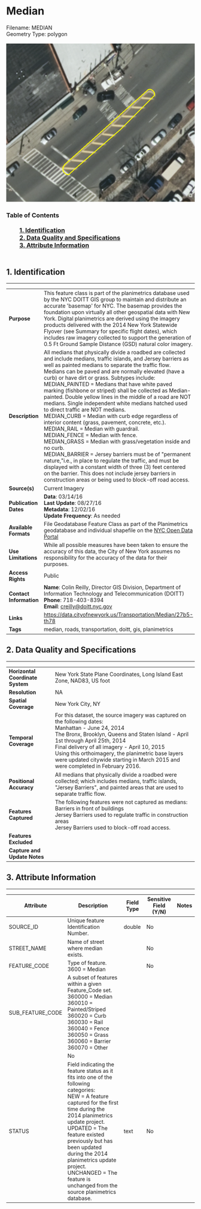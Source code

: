 # Median
Filename: MEDIAN<br>Geometry Type: polygon<br><br>![image](https://github.com/CityOfNewYork/nyc-planimetrics/blob/master/Images/FeatureViews/Median_Painted.png)

### Table of Contents<br><br>&nbsp;&nbsp;&nbsp;&nbsp;&nbsp;&nbsp;&nbsp;&nbsp;&nbsp;[**1. Identification**](#1-identification)<br>&nbsp;&nbsp;&nbsp;&nbsp;&nbsp;&nbsp;&nbsp;&nbsp;&nbsp;[**2. Data Quality and Specifications**](#2-data-quality-and-specifications)<br>&nbsp;&nbsp;&nbsp;&nbsp;&nbsp;&nbsp;&nbsp;&nbsp;&nbsp;[**3. Attribute Information**](#3-attribute-information)<br><br>
## 1. Identification
---------------------------------------------
|     |     |
| --- | --- |
**Purpose** |This feature class is part of the planimetrics database used by the NYC DOITT GIS group to maintain and distribute an accurate 'basemap' for NYC. The basemap provides the foundation upon virtually all other geospatial data with New York. Digital planimetrics are derived using the imagery products delivered with the 2014 New York Statewide Flyover (see Summary for specific flight dates), which includes raw imagery collected to support the generation of 0.5 Ft Ground Sample Distance (GSD) natural color imagery. 
**Description** |All medians that physically divide a roadbed are collected and include medians, traffic islands, and Jersey barriers as well as painted medians to separate the traffic flow. Medians can be paved and are normally elevated (have a curb) or have dirt or grass. Subtypes include:<br>MEDIAN_PAINTED = Medians that have white paved marking (fishbone or striped) shall be collected as Median-painted. Double yellow lines in the middle of a road are NOT medians. Single independent white medians hatched used to direct traffic are NOT medians.<br>MEDIAN_CURB = Median with curb edge regardless of interior content (grass, pavement, concrete, etc.).<br>MEDIAN_RAIL = Median with guardrail.<br>MEDIAN_FENCE = Median with fence. <br>MEDIAN_GRASS = Median with grass/vegetation inside and no curb.<br>MEDIAN_BARRIER = Jersey barriers must be of "permanent nature,"i.e., in place to regulate the traffic, and must be displayed with a constant width of three (3) feet centered on the barrier. This does not include jersey barriers in construction areas or being used to block-off road access.
**Source(s)** |Current Imagery
**Publication Dates** |**Data**: 03/14/16<br>**Last Update**: 08/27/16<br>**Metadata**: 12/02/16<br>**Update Frequency**: As needed
**Available Formats** |File Geodatabase Feature Class as part of the Planimetrics geodatabase and individual shapefile on the [NYC Open Data Portal](https://data.cityofnewyork.us/Transportation/Median/27b5-th78)
**Use Limitations** |While all possible measures have been taken to ensure the accuracy of this data, the City of New York assumes no responsibility for the accuracy of the data for their purposes.
**Access Rights** |Public
**Contact Information** |**Name**: Colin Reilly, Director GIS Division, Department of Information Technology and Telecommunication (DOITT)<br>**Phone**: 718-403-8394<br>**Email**: creilly@doitt.nyc.gov
**Links** |https://data.cityofnewyork.us/Transportation/Median/27b5-th78
**Tags** |median, roads, transportation, doitt, gis, planimetrics
## 2. Data Quality and Specifications
---------------------------------------------
|     |     |
| --- | --- |
**Horizontal Coordinate System** |New York State Plane Coordinates, Long Island East Zone, NAD83, US foot
**Resolution** |NA
**Spatial Coverage** |New York City, NY
**Temporal Coverage** |For this dataset, the source imagery was captured on the following dates:<br>Manhattan - June 24, 2014<br>The Bronx, Brooklyn, Queens and Staten Island  - April 1st through April 25th, 2014<br>Final delivery of all imagery - April 10, 2015<br>Using this orthoimagery, the planimetric base layers were updated citywide starting in March 2015 and were completed in February 2016.
**Positional Accuracy** |All medians that physically divide a roadbed were collected; which includes medians, traffic islands, "Jersey Barriers", and painted areas that are used to separate traffic flow.
**Features Captured** |The following features were not captured as medians:<br>Barriers in front of buildings<br>Jersey Barriers used to regulate traffic in construction areas<br>Jersey Barriers used to block-off road access.
**Features Excluded** |
**Capture and Update Notes** |
## 3. Attribute Information
---------------------------------------------
| Attribute | Description | Field Type | Sensitive Field (Y/N) | Notes| 
|------------ | ------------- | -------- | ----------- | ----------|
| SOURCE_ID | Unique feature Identification Number. | double | No
| STREET_NAME | Name of street where median exists.  |  | No
| FEATURE_CODE | Type of feature.<br>3600 = Median |  | No
| SUB_FEATURE_CODE | A subset of features within a given Feature_Code set.<br>360000 = Median<br>360010 = Painted/Striped<br>360020 = Curb<br>360030 = Rail<br>360040 = Fence<br>360050 = Grass<br>360060 = Barrier<br>360070 = Other 
 |  | No
| STATUS | Field indicating the feature status as it fits into one of the following categories:<br>NEW = A feature captured for the first time during the 2014 planimetrics update project.<br>UPDATED = The feature existed previously but has been updated during the 2014 planimetrics update project.<br>UNCHANGED = The feature is unchanged from the source planimetrics database. | text | No
